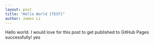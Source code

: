 ```yaml
---
layout: post
title: "Hello World [TEST]"
author: James Li
---
```


Hello world. I would love for this post to get published to GitHub Pages successfully! yes
